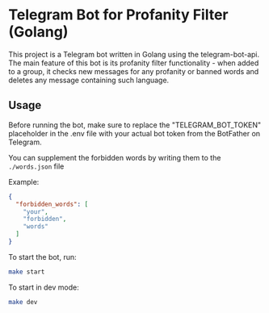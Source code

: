 # Telegram Bot for Profanity Filter (Golang)

This project is a Telegram bot written in Golang using the telegram-bot-api. The main feature of this bot is its profanity filter functionality - when added to a group, it checks new messages for any profanity or banned words and deletes any message containing such language.

## Usage

Before running the bot, make sure to replace the "TELEGRAM_BOT_TOKEN" placeholder in the .env file with your actual bot token from the BotFather on Telegram.

You can supplement the forbidden words by writing them to the `./words.json` file

Example:

```json
{
  "forbidden_words": [
    "your", 
    "forbidden",
    "words"
  ]
}
```

To start the bot, run:

```sh
make start
```

To start in dev mode:

```sh
make dev
```
